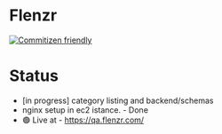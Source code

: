 # Flenzr
[![Commitizen friendly](https://img.shields.io/badge/commitizen-friendly-brightgreen.svg)](http://commitizen.github.io/cz-cli/) 

# Status
- [in progress] category listing and backend/schemas
- nginx setup in ec2 istance. - Done
- 🟢 Live at -  https://qa.flenzr.com/ 
